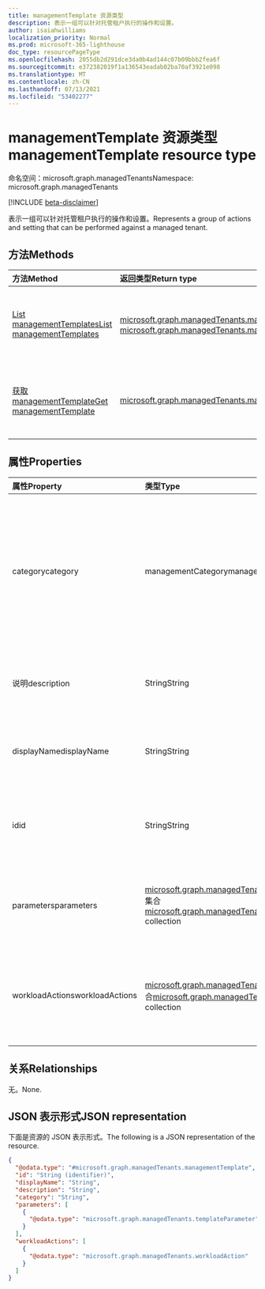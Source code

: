 ```yaml
---
title: managementTemplate 资源类型
description: 表示一组可以针对托管租户执行的操作和设置。
author: isaiahwilliams
localization_priority: Normal
ms.prod: microsoft-365-lighthouse
doc_type: resourcePageType
ms.openlocfilehash: 2055db2d291dce3da0b4ad144c07b09bbb2fea6f
ms.sourcegitcommit: e372382019f1a136543eadab02ba70af3921e098
ms.translationtype: MT
ms.contentlocale: zh-CN
ms.lasthandoff: 07/13/2021
ms.locfileid: "53402277"
---
```

# <a name="managementtemplate-resource-type"></a><span data-ttu-id="0173a-103">managementTemplate 资源类型</span><span class="sxs-lookup"><span data-stu-id="0173a-103">managementTemplate resource type</span></span>

<span data-ttu-id="0173a-104">命名空间：microsoft.graph.managedTenants</span><span class="sxs-lookup"><span data-stu-id="0173a-104">Namespace: microsoft.graph.managedTenants</span></span>

[!INCLUDE [beta-disclaimer](../../includes/beta-disclaimer.md)]

<span data-ttu-id="0173a-105">表示一组可以针对托管租户执行的操作和设置。</span><span class="sxs-lookup"><span data-stu-id="0173a-105">Represents a group of actions and setting that can be performed against a managed tenant.</span></span>

## <a name="methods"></a><span data-ttu-id="0173a-106">方法</span><span class="sxs-lookup"><span data-stu-id="0173a-106">Methods</span></span>
|<span data-ttu-id="0173a-107">方法</span><span class="sxs-lookup"><span data-stu-id="0173a-107">Method</span></span>|<span data-ttu-id="0173a-108">返回类型</span><span class="sxs-lookup"><span data-stu-id="0173a-108">Return type</span></span>|<span data-ttu-id="0173a-109">说明</span><span class="sxs-lookup"><span data-stu-id="0173a-109">Description</span></span>|
|:---|:---|:---|
|[<span data-ttu-id="0173a-110">List managementTemplates</span><span class="sxs-lookup"><span data-stu-id="0173a-110">List managementTemplates</span></span>](../api/managedtenants-managedtenant-list-managementtemplates.md)|<span data-ttu-id="0173a-111">[microsoft.graph.managedTenants.managementTemplate](../resources/managedtenants-managementtemplate.md) 集合</span><span class="sxs-lookup"><span data-stu-id="0173a-111">[microsoft.graph.managedTenants.managementTemplate](../resources/managedtenants-managementtemplate.md) collection</span></span>|<span data-ttu-id="0173a-112">获取 [managementTemplate 对象](../resources/managedtenants-managementtemplate.md) 及其属性的列表。</span><span class="sxs-lookup"><span data-stu-id="0173a-112">Get a list of the [managementTemplate](../resources/managedtenants-managementtemplate.md) objects and their properties.</span></span>|
|[<span data-ttu-id="0173a-113">获取 managementTemplate</span><span class="sxs-lookup"><span data-stu-id="0173a-113">Get managementTemplate</span></span>](../api/managedtenants-managementtemplate-get.md)|[<span data-ttu-id="0173a-114">microsoft.graph.managedTenants.managementTemplate</span><span class="sxs-lookup"><span data-stu-id="0173a-114">microsoft.graph.managedTenants.managementTemplate</span></span>](../resources/managedtenants-managementtemplate.md)|<span data-ttu-id="0173a-115">读取 [managementTemplate](../resources/managedtenants-managementtemplate.md) 对象的属性和关系。</span><span class="sxs-lookup"><span data-stu-id="0173a-115">Read the properties and relationships of a [managementTemplate](../resources/managedtenants-managementtemplate.md) object.</span></span>|

## <a name="properties"></a><span data-ttu-id="0173a-116">属性</span><span class="sxs-lookup"><span data-stu-id="0173a-116">Properties</span></span>
|<span data-ttu-id="0173a-117">属性</span><span class="sxs-lookup"><span data-stu-id="0173a-117">Property</span></span>|<span data-ttu-id="0173a-118">类型</span><span class="sxs-lookup"><span data-stu-id="0173a-118">Type</span></span>|<span data-ttu-id="0173a-119">说明</span><span class="sxs-lookup"><span data-stu-id="0173a-119">Description</span></span>|
|:---|:---|:---|
|<span data-ttu-id="0173a-120">category</span><span class="sxs-lookup"><span data-stu-id="0173a-120">category</span></span>|<span data-ttu-id="0173a-121">managementCategory</span><span class="sxs-lookup"><span data-stu-id="0173a-121">managementCategory</span></span>|<span data-ttu-id="0173a-122">管理模板的管理类别。</span><span class="sxs-lookup"><span data-stu-id="0173a-122">The management category for the management template.</span></span> <span data-ttu-id="0173a-123">可取值为：`custom`、`devices`、`identity`、`unknownFutureValue`。</span><span class="sxs-lookup"><span data-stu-id="0173a-123">Possible values are: `custom`, `devices`, `identity`, `unknownFutureValue`.</span></span> <span data-ttu-id="0173a-124">必填。</span><span class="sxs-lookup"><span data-stu-id="0173a-124">Required.</span></span> <span data-ttu-id="0173a-125">只读。</span><span class="sxs-lookup"><span data-stu-id="0173a-125">Read-only.</span></span>|
|<span data-ttu-id="0173a-126">说明</span><span class="sxs-lookup"><span data-stu-id="0173a-126">description</span></span>|<span data-ttu-id="0173a-127">String</span><span class="sxs-lookup"><span data-stu-id="0173a-127">String</span></span>|<span data-ttu-id="0173a-128">管理模板的说明。</span><span class="sxs-lookup"><span data-stu-id="0173a-128">The description for the management template.</span></span> <span data-ttu-id="0173a-129">可选。</span><span class="sxs-lookup"><span data-stu-id="0173a-129">Optional.</span></span> <span data-ttu-id="0173a-130">只读。</span><span class="sxs-lookup"><span data-stu-id="0173a-130">Read-only.</span></span>|
|<span data-ttu-id="0173a-131">displayName</span><span class="sxs-lookup"><span data-stu-id="0173a-131">displayName</span></span>|<span data-ttu-id="0173a-132">String</span><span class="sxs-lookup"><span data-stu-id="0173a-132">String</span></span>|<span data-ttu-id="0173a-133">管理显示名称的表单。</span><span class="sxs-lookup"><span data-stu-id="0173a-133">The display name for the management template.</span></span> <span data-ttu-id="0173a-134">必填。</span><span class="sxs-lookup"><span data-stu-id="0173a-134">Required.</span></span> <span data-ttu-id="0173a-135">只读。</span><span class="sxs-lookup"><span data-stu-id="0173a-135">Read-only.</span></span>|
|<span data-ttu-id="0173a-136">id</span><span class="sxs-lookup"><span data-stu-id="0173a-136">id</span></span>|<span data-ttu-id="0173a-137">String</span><span class="sxs-lookup"><span data-stu-id="0173a-137">String</span></span>|<span data-ttu-id="0173a-138">管理模板的唯一标识符。</span><span class="sxs-lookup"><span data-stu-id="0173a-138">The unique identifier for the management template.</span></span> <span data-ttu-id="0173a-139">必填。</span><span class="sxs-lookup"><span data-stu-id="0173a-139">Required.</span></span> <span data-ttu-id="0173a-140">只读。</span><span class="sxs-lookup"><span data-stu-id="0173a-140">Read-only.</span></span>|
|<span data-ttu-id="0173a-141">parameters</span><span class="sxs-lookup"><span data-stu-id="0173a-141">parameters</span></span>|<span data-ttu-id="0173a-142">[microsoft.graph.managedTenants.templateParameter](../resources/managedtenants-templateparameter.md) 集合</span><span class="sxs-lookup"><span data-stu-id="0173a-142">[microsoft.graph.managedTenants.templateParameter](../resources/managedtenants-templateparameter.md) collection</span></span>|<span data-ttu-id="0173a-143">管理模板使用的参数集合。</span><span class="sxs-lookup"><span data-stu-id="0173a-143">The collection of parameters used by the management template.</span></span> <span data-ttu-id="0173a-144">可选。</span><span class="sxs-lookup"><span data-stu-id="0173a-144">Optional.</span></span> <span data-ttu-id="0173a-145">只读。</span><span class="sxs-lookup"><span data-stu-id="0173a-145">Read-only.</span></span>|
|<span data-ttu-id="0173a-146">workloadActions</span><span class="sxs-lookup"><span data-stu-id="0173a-146">workloadActions</span></span>|<span data-ttu-id="0173a-147">[microsoft.graph.managedTenants.workloadAction](../resources/managedtenants-workloadaction.md) 集合</span><span class="sxs-lookup"><span data-stu-id="0173a-147">[microsoft.graph.managedTenants.workloadAction](../resources/managedtenants-workloadaction.md) collection</span></span>|<span data-ttu-id="0173a-148">与管理模板关联的工作负荷操作的集合。</span><span class="sxs-lookup"><span data-stu-id="0173a-148">The collection of workload actions associated with the management template.</span></span> <span data-ttu-id="0173a-149">可选。</span><span class="sxs-lookup"><span data-stu-id="0173a-149">Optional.</span></span> <span data-ttu-id="0173a-150">只读。</span><span class="sxs-lookup"><span data-stu-id="0173a-150">Read-only.</span></span>|

## <a name="relationships"></a><span data-ttu-id="0173a-151">关系</span><span class="sxs-lookup"><span data-stu-id="0173a-151">Relationships</span></span>
<span data-ttu-id="0173a-152">无。</span><span class="sxs-lookup"><span data-stu-id="0173a-152">None.</span></span>

## <a name="json-representation"></a><span data-ttu-id="0173a-153">JSON 表示形式</span><span class="sxs-lookup"><span data-stu-id="0173a-153">JSON representation</span></span>
<span data-ttu-id="0173a-154">下面是资源的 JSON 表示形式。</span><span class="sxs-lookup"><span data-stu-id="0173a-154">The following is a JSON representation of the resource.</span></span>
<!-- {
  "blockType": "resource",
  "keyProperty": "id",
  "@odata.type": "microsoft.graph.managedTenants.managementTemplate",
  "baseType": "microsoft.graph.entity",
  "openType": false
}
-->
``` json
{
  "@odata.type": "#microsoft.graph.managedTenants.managementTemplate",
  "id": "String (identifier)",
  "displayName": "String",
  "description": "String",
  "category": "String",
  "parameters": [
    {
      "@odata.type": "microsoft.graph.managedTenants.templateParameter"
    }
  ],
  "workloadActions": [
    {
      "@odata.type": "microsoft.graph.managedTenants.workloadAction"
    }
  ]
}
```
